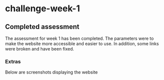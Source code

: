 # challenge-week-1

## Completed assessment 

The assessment for week 1 has been completed. The parameters were to make the website more accessible and easier to use. In addition, some links were broken and have been fixed.

### Extras

Below are screenshots displaying the website

